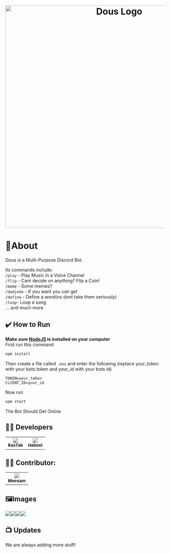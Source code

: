 # <div align="center"><a href="https://replit.com/@habeel/Dous#index.js" target="_blank"><img alt="Dous Logo" src="https://cdn.discordapp.com/attachments/1041381301309161473/1044261316027752478/dous-transparent.png" width="700"></a></div>
# 🍁About
Dous is a Multi-Purpose Discord Bot.
<br>

Its  commands include:<br>
`/play` - Play Music in a Voice Channel<br>
`/flip` - Cant decide on anything? Flip a Coin!<br>
`/meme` - Some memes?<br>
`/dadjoke` - If you want you can get<br>
`/define` - Define a word(no dont take them seriously)<br>
`/loop`- Loop a song<br>
… and much more<br>

## ✔️ How to Run
**Make sure [NodeJS](https://nodejs.org/en/download/) is installed on your computer**<br>
First run this command
```sh
npm install
```
Then create a file called ```.env``` and enter the following (replace your_token with your bots token and your_id with your bots id)
```env
TOKEN=your_token
CLIENT_ID=your_id
```
Now run 
```sh
npm start
```
The Bot Should Get Online
## 👨‍💻 Developers
<table>
  <tr align="center">
    <td><a href="https://github.com/RaxTak"><img src="https://avatars.githubusercontent.com/u/105811418?s=100" /><br /><sub><b>RaxTak</b></sub></a></td>
    <td><a href="https://github.com/Habeel06"><img src="https://avatars.githubusercontent.com/u/102403483?s=100" /><br /><sub><b>Habeel</b></sub></a></td>
   
  </tr>
</table>

## 👨‍💻 Contributor:
  <table>
  <tr align="center">
    <td><a href="https://github.com/Meesam4687"><img src="https://avatars.githubusercontent.com/u/70945820?s=100" /><br /><sub><b>Meesam</b></sub></a></td>
   
  </tr>
</table>

<table>
  
## 🖼️Images
<img src="https://i.imgur.com/V7N5bao.png">
<img src="https://i.imgur.com/nmuQOnH.png">
<img src="https://i.imgur.com/0hFMius.png">
<img src="https://i.imgur.com/fjSUMsK.png">

## 📺 Updates
We are always adding more stuff!
